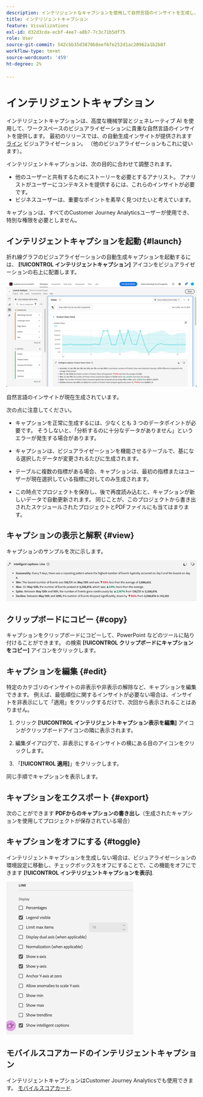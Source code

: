 ```yaml
---
description: インテリジェントなキャプションを使用して自然言語のインサイトを生成し、ビジュアライゼーション内のトレンドをすばやく明らかにします。
title: インテリジェントキャプション
feature: Visualizations
exl-id: d32d3cda-ecbf-4ee7-a8b7-7c3c71b5df75
role: User
source-git-commit: 542cbb35d3870b8eef6fe252d1ac20962a1b2b8f
workflow-type: tm+mt
source-wordcount: '459'
ht-degree: 2%

---
```


# インテリジェントキャプション

インテリジェントキャプションは、高度な機械学習とジェネレーティブ AI を使用して、ワークスペースのビジュアライゼーションに貴重な自然言語のインサイトを提供します。 最初のリリースでは、の自動生成インサイトが提供されます [ライン](line.md) ビジュアライゼーション。 （他のビジュアライゼーションもこれに従います）。

インテリジェントキャプションは、次の目的に合わせて調整されます。

* 他のユーザーと共有するためにストーリーを必要とするアナリスト。 アナリストがユーザーにコンテキストを提供するには、これらのインサイトが必要です。
* ビジネスユーザーは、重要なポイントを素早く見つけたいと考えています。

キャプションは、すべてのCustomer Journey Analyticsユーザーが使用でき、特別な権限を必要としません。

## インテリジェントキャプションを起動 {#launch}

折れ線グラフのビジュアライゼーションの自動生成キャプションを起動するには、 **[!UICONTROL インテリジェントキャプション]** アイコンをビジュアライゼーションの右上に配置します。

![製品表示のインテリジェントキャプションのトレンドを表示するローンチ分析ウィンドウ。 ](assets/intell-caps-1.png)

自然言語のインサイトが現在生成されています。

次の点に注意してください。

* キャプションを正常に生成するには、少なくとも 3 つのデータポイントが必要です。 そうしないと、「分析するのに十分なデータがありません」というエラーが発生する場合があります。

* キャプションは、ビジュアライゼーションを機能させるテーブルで、基になる選択したデータが変更されるたびに生成されます。

* テーブルに複数の指標がある場合、キャプションは、最初の指標またはユーザーが現在選択している指標に対してのみ生成されます。

* この時点でプロジェクトを保存し、後で再度読み込むと、キャプションが新しいデータで自動更新されます。 同じことが、このプロジェクトから書き出されたスケジュールされたプロジェクトとPDFファイルにも当てはまります。

## キャプションの表示と解釈 {#view}

キャプションのサンプルを次に示します。

![季節性、最小、最大、スパイク、下降などの折れ線グラフのビジュアライゼーションのインテリジェントキャプション。](assets/captions.png)

## クリップボードにコピー {#copy}

キャプションをクリップボードにコピーして、PowerPoint などのツールに貼り付けることができます。 の検索 **[!UICONTROL クリップボードにキャプションをコピー]** アイコンをクリックします。

## キャプションを編集 {#edit}

特定のカテゴリのインサイトの非表示や非表示の解除など、キャプションを編集できます。 例えば、最低順位に関するインサイトが必要ない場合は、インサイトを非表示にして「適用」をクリックするだけで、次回から表示されることはありません。

1. クリック **[!UICONTROL インテリジェントキャプション表示を編集]** アイコンがクリップボードアイコンの隣に表示されます。

1. 編集ダイアログで、非表示にするインサイトの横にある目のアイコンをクリックします。

1. 「**[!UICONTROL 適用]**」をクリックします。

同じ手順でキャプションを表示します。

## キャプションをエクスポート {#export}

次のことができます **PDFからのキャプションの書き出し**（生成されたキャプションを使用してプロジェクトが保存されている場合）

## キャプションをオフにする {#toggle}

インテリジェントキャプションを生成しない場合は、ビジュアライゼーションの環境設定に移動し、チェックボックスをオフにすることで、この機能をオフにできます **[!UICONTROL インテリジェントキャプションを表示]**.

![「インテリジェントキャプションを表示」のチェックボックスをオフにするオプションを示す折れ線グラフのビジュアライゼーションオプション。](assets/toggle-captions.png)

## モバイルスコアカードのインテリジェントキャプション

インテリジェントキャプションはCustomer Journey Analyticsでも使用できます。 [モバイルスコアカード](https://experienceleague.adobe.com/en/docs/analytics-platform/using/cja-dashboards/manage-scorecard#captions).